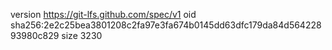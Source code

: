 version https://git-lfs.github.com/spec/v1
oid sha256:2e2c25bea3801208c2fa97e3fa674b0145dd63dfc179da84d56422893980c829
size 3230

